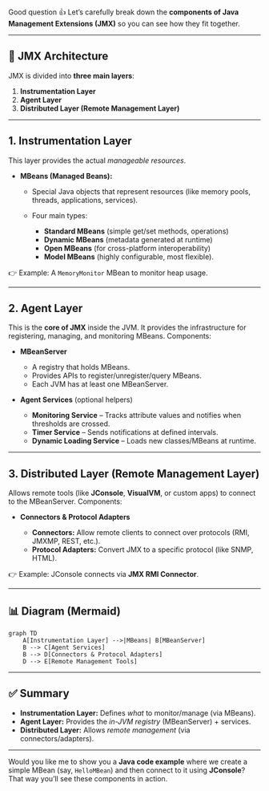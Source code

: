 Good question 👍 Let’s carefully break down the **components of Java Management Extensions (JMX)** so you can see how they fit together.

---

## 🔹 JMX Architecture

JMX is divided into **three main layers**:

1. **Instrumentation Layer**
2. **Agent Layer**
3. **Distributed Layer (Remote Management Layer)**

---

## 1. **Instrumentation Layer**

This layer provides the actual *manageable resources*.

* **MBeans (Managed Beans):**

  * Special Java objects that represent resources (like memory pools, threads, applications, services).
  * Four main types:

    * **Standard MBeans** (simple get/set methods, operations)
    * **Dynamic MBeans** (metadata generated at runtime)
    * **Open MBeans** (for cross-platform interoperability)
    * **Model MBeans** (highly configurable, most flexible).

👉 Example: A `MemoryMonitor` MBean to monitor heap usage.

---

## 2. **Agent Layer**

This is the **core of JMX** inside the JVM. It provides the infrastructure for registering, managing, and monitoring MBeans.
Components:

* **MBeanServer**

  * A registry that holds MBeans.
  * Provides APIs to register/unregister/query MBeans.
  * Each JVM has at least one MBeanServer.

* **Agent Services** (optional helpers)

  * **Monitoring Service** – Tracks attribute values and notifies when thresholds are crossed.
  * **Timer Service** – Sends notifications at defined intervals.
  * **Dynamic Loading Service** – Loads new classes/MBeans at runtime.

---

## 3. **Distributed Layer (Remote Management Layer)**

Allows remote tools (like **JConsole**, **VisualVM**, or custom apps) to connect to the MBeanServer.
Components:

* **Connectors & Protocol Adapters**

  * **Connectors:** Allow remote clients to connect over protocols (RMI, JMXMP, REST, etc.).
  * **Protocol Adapters:** Convert JMX to a specific protocol (like SNMP, HTML).

👉 Example: JConsole connects via **JMX RMI Connector**.

---

## 📊 Diagram (Mermaid)

```mermaid
graph TD
    A[Instrumentation Layer] -->|MBeans| B[MBeanServer]
    B --> C[Agent Services]
    B --> D[Connectors & Protocol Adapters]
    D --> E[Remote Management Tools]
```

---

## ✅ Summary

* **Instrumentation Layer:** Defines *what* to monitor/manage (via MBeans).
* **Agent Layer:** Provides the *in-JVM registry* (MBeanServer) + services.
* **Distributed Layer:** Allows *remote management* (via connectors/adapters).

---

Would you like me to show you a **Java code example** where we create a simple MBean (say, `HelloMBean`) and then connect to it using **JConsole**? That way you’ll see these components in action.
